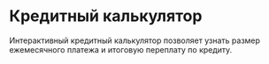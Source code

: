 # Кредитный калькулятор
Интерактивный кредитный калькулятор позволяет узнать размер ежемесячного платежа и итоговую переплату по кредиту.
